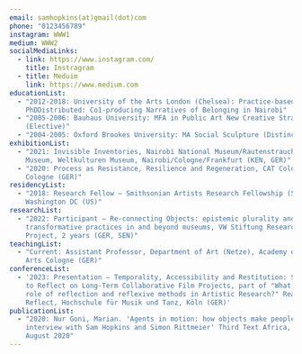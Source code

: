 ```yaml
---
email: samhopkins(at)gmail(dot)com
phone: "0123456789"
instagram: WWW1
medium: WWW2
socialMediaLinks:
  - link: https://www.instagram.com/
    title: Instragram
  - title: Meduim
    link: https://www.medium.com
educationList:
  - "2012-2018: University of the Arts London (Chelsea): Practice-based
    PhDDistributed: Co1-producing Narratives of Belonging in Nairobi"
  - "2005-2006: Bauhaus University: MFA in Public Art New Creative Strategies
    (Elective)"
  - "2004-2005: Oxford Brookes University: MA Social Sculpture (Distinction)"
exhibitionList:
  - "2021: Invisible Inventories, Nairobi National Museum/Rautenstrauch-Joest
    Museum, Weltkulturen Museum, Nairobi/Cologne/Frankfurt (KEN, GER)"
  - "2020: Process as Resistance, Resilience and Regeneration, CAT Cologne,
    Cologne (GER)"
residencyList:
  - "2018: Research Fellow — Smithsonian Artists Research Fellowship (SARF),
    Washington DC (US)"
researchList:
  - "2022: Participant — Re-connecting Objects: epistemic plurality and
    transformative practices in and beyond museums, VW Stiftung Research
    Project, 2 years (GER, SEN)"
teachingList:
  - "Current: Assistant Professor, Department of Art (Netze), Academy of Media
    Arts Cologne (GER)"
conferenceList:
  - '2023: Presentation — Temporality, Accessibility and Restitution: Strategies
    to Reflect on Long-Term Collaborative Film Projects, part of "What is the
    role of reflection and reflexive methods in Artistic Research?" React and
    Reflect, Hochschule für Musik und Tanz, Köln (GER)'
publicationList:
  - "2020: Nur Goni, Marian. 'Agents in motion: how objects make people move. An
    interview with Sam Hopkins and Simon Rittmeier' Third Text Africa, no. 12,
    August 2020"
---
```

